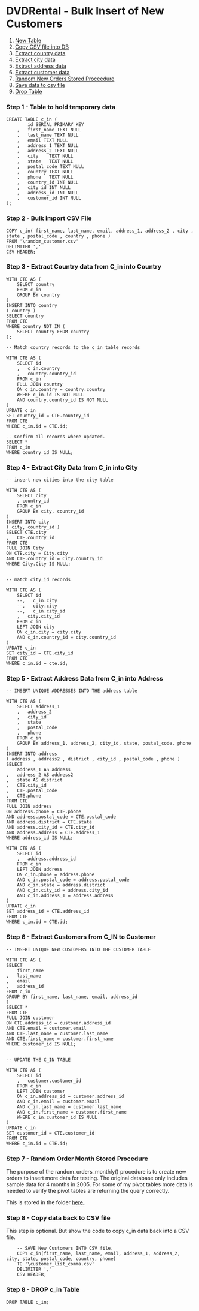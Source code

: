 # DVDRental - Bulk Insert of New Customers

1. [New Table](#step1)
2. [Copy CSV file into DB](#step2)
3. [Extract country data](#step3)
4. [Extract city data](#step4)
5. [Extract address data](#step5)
6. [Extract customer data](#step6)
7. [Random New Orders Stored Proceedure](#step7)
8. [Save data to csv file](#step8)
9. [Drop Table](#step9)

### Step 1 - Table to hold temporary data <a name="step1"></a>

    CREATE TABLE c_in (
            id SERIAL PRIMARY KEY
        ,   first_name TEXT NULL
        ,   last_name TEXT NULL
        ,   email TEXT NULL
        ,   address_1 TEXT NULL
        ,   address_2 TEXT NULL
        ,   city    TEXT NULL
        ,   state   TEXT NULL
        ,   postal_code TEXT NULL
        ,   country TEXT NULL
        ,   phone   TEXT NULL
        ,   country_id INT NULL
        ,   city_id INT NULL
        ,   address_id INT NULL
        ,   customer_id INT NULL    
    );

### Step 2 - Bulk import CSV File<a name="step2"></a>

    COPY c_in( first_name, last_name, email, address_1, address_2 , city , state , postal_code , country , phone )
    FROM '\random_customer.csv'
    DELIMITER ','
    CSV HEADER;
    
### Step 3 - Extract Country data from C_in into Country<a name="step3"></a>

    WITH CTE AS (
        SELECT country
        FROM c_in
        GROUP BY country
    )
    INSERT INTO country
    ( country )
    SELECT country
    FROM CTE
    WHERE country NOT IN (
        SELECT country FROM country
    );

    -- Match country records to the c_in table records

    WITH CTE AS (
        SELECT id
        ,   c_in.country    
        ,   country.country_id
        FROM c_in
        FULL JOIN country
        ON c_in.country = country.country
        WHERE c_in.id IS NOT NULL
        AND country.country_id IS NOT NULL
    )
    UPDATE c_in
    SET country_id = CTE.country_id
    FROM CTE
    WHERE c_in.id = CTE.id;

    -- Confirm all records where updated.
    SELECT *
    FROM c_in
    WHERE country_id IS NULL;

### Step 4 - Extract City Data from C_in into City<a name="step4"></a>

    -- insert new cities into the city table

    WITH CTE AS (
        SELECT city
        , country_id
        FROM c_in    
        GROUP BY city, country_id        
    )
    INSERT INTO city
    ( city, country_id )
    SELECT CTE.city
    ,   CTE.country_id
    FROM CTE
    FULL JOIN City
    ON CTE.city = City.city
    AND CTE.country_id = City.country_id
    WHERE City.City IS NULL;


    -- match city_id records

    WITH CTE AS (
        SELECT id
        --,   c_in.city    
        --,   city.city
        --,   c_in.city_id
        ,   city.city_id    
        FROM c_in
        LEFT JOIN city
        ON c_in.city = city.city
        AND c_in.country_id = city.country_id
    )
    UPDATE c_in
    SET city_id = CTE.city_id
    FROM CTE
    WHERE c_in.id = cte.id;

### Step 5 - Extract Address Data from C_in into Address<a name="step5"></a>

    -- INSERT UNIQUE ADDRESSES INTO THE address table

    WITH CTE AS (
        SELECT address_1
        ,   address_2
        ,   city_id
        ,   state
        ,   postal_code
        ,   phone
        FROM c_in
        GROUP BY address_1, address_2, city_id, state, postal_code, phone
    )
    INSERT INTO address
    ( address , address2 , district , city_id , postal_code , phone )
    SELECT 
        address_1 AS address
    ,   address_2 AS address2   
    ,   state AS district
    ,   CTE.city_id
    ,   CTE.postal_code
    ,   CTE.phone
    FROM CTE
    FULL JOIN address
    ON address.phone = CTE.phone
    AND address.postal_code = CTE.postal_code
    AND address.district = CTE.state
    AND address.city_id = CTE.city_id
    AND address.address = CTE.address_1
    WHERE address_id IS NULL;

    WITH CTE AS (
        SELECT id
        ,   address.address_id
        FROM c_in
        LEFT JOIN address
        ON c_in.phone = address.phone
        AND c_in.postal_code = address.postal_code
        AND c_in.state = address.district
        AND c_in.city_id = address.city_id
        AND c_in.address_1 = address.address
    )
    UPDATE c_in
    SET address_id = CTE.address_id
    FROM CTE
    WHERE c_in.id = CTE.id;

### Step 6 - Extract Customers from C_IN to Customer<a name="step6"></a>

    -- INSERT UNIQUE NEW CUSTOMERS INTO THE CUSTOMER TABLE

    WITH CTE AS (
    SELECT 
        first_name
    ,   last_name
    ,   email
    ,   address_id
    FROM c_in
    GROUP BY first_name, last_name, email, address_id
    )
    SELECT *
    FROM CTE
    FULL JOIN customer
    ON CTE.address_id = customer.address_id
    AND CTE.email = customer.email
    AND CTE.last_name = customer.last_name
    AND CTE.first_name = customer.first_name
    WHERE customer_id IS NULL;


    -- UPDATE THE C_IN TABLE

    WITH CTE AS (
        SELECT id
        ,   customer.customer_id
        FROM c_in
        LEFT JOIN customer
        ON c_in.address_id = customer.address_id
        AND c_in.email = customer.email
        AND c_in.last_name = customer.last_name
        AND c_in.first_name = customer.first_name
        WHERE c_in.customer_id IS NULL
    )
    UPDATE c_in
    SET customer_id = CTE.customer_id
    FROM CTE
    WHERE c_in.id = CTE.id;

### Step 7 - Random Order Month Stored Procedure<a name="step7"></a>

The purpose of the random_orders_monthly() procedure is to create new orders to insert more data for testing.
The original database only includes sample data for 4 months in 2005.
For some of my pivot tables more data is needed to verify the pivot tables are returning the query correctly.

This is stored in the folder <a href="https://github.com/Joshua-Shirley/CS191-SQL-Analytics/blob/main/stored_procedures/random_orders_monthly.sql">here.</a>

### Step 8 - Copy data back to CSV file<a name="step7"></a>

This step is optional.  But show the code to copy c_in data back into a CSV file.

        -- SAVE New Customers INTO CSV file.
        COPY c_in(first_name, last_name, email, address_1, address_2, city, state, postal_code, country, phone) 
        TO '\customer_list_comma.csv' 
        DELIMITER ',' 
        CSV HEADER;

### Step 8 - DROP c_in Table<a name="step8"></a>

    DROP TABLE c_in;
    
